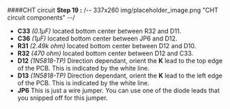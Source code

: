 ####CHT circuit
**Step 19 :**
/-- 337x260 img/placeholder_image.png "CHT circuit components" --/

- **C33**	*(0.1µF)* located bottom center between R32 and D11.
- **C36**	*(1µF)* located bottom center between JP6 and D12. 
- **R31**	*(2.49k ohm)* located bottom center between D12 and D10.
- **R32**	*(470 ohm)* located bottom center between D12 and C33.
- **D12**	*(1N5818-TP)* Direction dependant, orient the **K** lead to the top edge of the PCB. This is indicated by the white line.
- **D13**	*(1N5818-TP)* Direction dependant, orient the **K** lead to the left edge of the PCB. This is indicated by the white line.
- **JP6**	This is just a wire jumper.  You can use one of the diode leads that you snipped off for this jumper.

